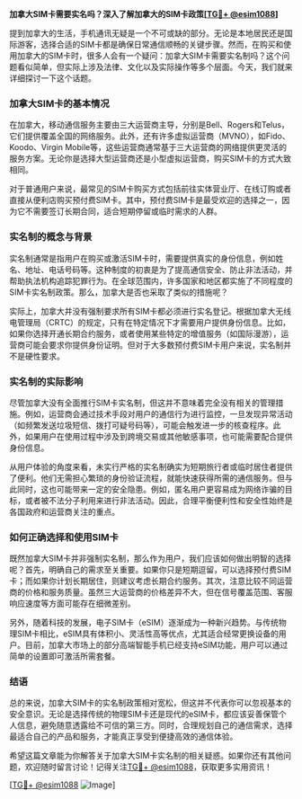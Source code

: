 **加拿大SIM卡需要实名吗？深入了解加拿大的SIM卡政策[[TG💪+ @esim1088](https://t.me/s/esim1088)]**

提到加拿大的生活，手机通讯无疑是一个不可或缺的部分。无论是本地居民还是国际游客，选择合适的SIM卡都是确保日常通信顺畅的关键步骤。然而，在购买和使用加拿大的SIM卡时，很多人会有一个疑问：加拿大SIM卡需要实名制吗？这个问题看似简单，但实际上涉及法律、文化以及实际操作等多个层面。今天，我们就来详细探讨一下这个话题。

### 加拿大SIM卡的基本情况

在加拿大，移动通信服务主要由三大运营商主导，分别是Bell、Rogers和Telus，它们提供覆盖全国的网络服务。此外，还有许多虚拟运营商（MVNO），如Fido、Koodo、Virgin Mobile等，这些运营商通常基于三大运营商的网络提供更灵活的服务方案。无论你是选择大型运营商还是小型虚拟运营商，购买SIM卡的方式大致相同。

对于普通用户来说，最常见的SIM卡购买方式包括前往实体营业厅、在线订购或者直接从便利店购买预付费SIM卡。其中，预付费SIM卡是最受欢迎的选择之一，因为它不需要签订长期合同，适合短期停留或临时需求的人群。

### 实名制的概念与背景

实名制通常是指用户在购买或激活SIM卡时，需要提供真实的身份信息，例如姓名、地址、电话号码等。这种制度的初衷是为了提高通信安全、防止非法活动，并帮助执法机构追踪犯罪行为。在全球范围内，许多国家和地区都实施了不同程度的SIM卡实名制政策。那么，加拿大是否也采取了类似的措施呢？

实际上，加拿大并没有强制要求所有SIM卡都必须进行实名登记。根据加拿大无线电管理局（CRTC）的规定，只有在特定情况下才需要用户提供身份信息。比如，如果你选择开通长期合约服务，或者使用某些特定的增值服务（如国际漫游），运营商可能会要求你提供身份证明。但对于大多数预付费SIM卡用户来说，实名制并不是硬性要求。

### 实名制的实际影响

尽管加拿大没有全面推行SIM卡实名制，但这并不意味着完全没有相关的管理措施。例如，运营商会通过技术手段对用户的通信行为进行监控，一旦发现异常活动（如频繁发送垃圾短信、拨打可疑号码等），可能会触发进一步的核查程序。此外，如果用户在使用过程中涉及到跨境交易或其他敏感事项，也可能需要配合提供身份信息。

从用户体验的角度来看，未实行严格的实名制确实为短期旅行者或临时居住者提供了便利。他们无需担心繁琐的身份验证流程，就能快速获得所需的通信服务。但与此同时，这也可能带来一定的安全隐患。例如，匿名用户更容易成为网络诈骗的目标，或者被不法分子利用来进行非法活动。因此，合理平衡便利性和安全性始终是各国政府和运营商关注的重点。

### 如何正确选择和使用SIM卡

既然加拿大SIM卡并非强制实名制，那么作为用户，我们应该如何做出明智的选择呢？首先，明确自己的需求至关重要。如果你只是短期逗留，可以选择预付费SIM卡；而如果你计划长期居住，则建议考虑长期合约服务。其次，注意比较不同运营商的价格和服务质量。虽然三大运营商的价格差异不大，但在信号覆盖范围、客服响应速度等方面可能存在细微差别。

另外，随着科技的发展，电子SIM卡（eSIM）逐渐成为一种新兴趋势。与传统物理SIM卡相比，eSIM具有体积小、灵活性高等优点，尤其适合经常更换设备的用户。目前，加拿大市场上的部分高端智能手机已经支持eSIM功能，用户可以通过简单的设置即可激活所需套餐。

### 结语

总的来说，加拿大SIM卡的实名制政策相对宽松，但这并不代表你可以忽视基本的安全意识。无论是选择传统的物理SIM卡还是现代的eSIM卡，都应该妥善保管个人信息，避免随意透露给不可信的第三方。同时，合理规划自己的通信需求，选择最适合自己的产品和服务，才能真正享受到便捷高效的通信体验。

希望这篇文章能为你解答关于加拿大SIM卡实名制的相关疑惑。如果你还有其他问题，欢迎随时留言讨论！记得关注[TG💪+ @esim1088](https://t.me/s/esim1088)，获取更多实用资讯！

[[TG💪+ @esim1088](https://t.me/s/esim1088) ![Image](https://i.postimg.cc/4NQfJmqS/Snipaste-2025-05-13-00-14-12.png)]